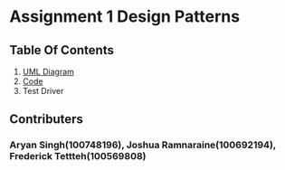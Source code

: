 # Assignment 1 Design Patterns
## Table Of Contents
1. [UML Diagram](https://github.com/joshRam0214/SOFE3650-Assignment-1-Design-Patterns-Group-21/tree/main/UML)
1. [Code](https://github.com/joshRam0214/SOFE3650-Assignment-1-Design-Patterns-Group-21/tree/main/productFactory/src)
1. Test Driver

## Contributers
### Aryan Singh(100748196), Joshua Ramnaraine(100692194), Frederick Tettteh(100569808)
